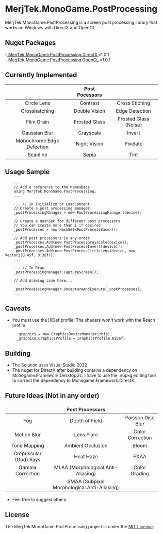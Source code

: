 
# MerjTek.MonoGame.PostProcessing

MerjTek.MonoGame.PostProcessing is a screen post processing library that works on Windows with DirectX and OpenGL.


## Nuget Packages
-[ MerjTek.MonoGame.PostProcessing.DirectX ](https://www.nuget.org/packages/MerjTek.MonoGame.PostProcessing.DirectX) v1.0.1  
-[ MerjTek.MonoGame.PostProcessing.OpenGL ](https://www.nuget.org/packages/MerjTek.MonoGame.PostProcessing.OpenGL) v1.0.1  


## Currently Implemented

|   | Post Pocessors |   |
| :----: | :----:  | :----:  |
| Circle Lens  | Contrast | Cross Stiching |
| Crosshatching | Double Vision | Edge Detection |
| Film Grain | Frosted Glass | Frosted Glass (Noise) |
| Gaussian Blur | Grayscale | Invert |
| Monochrome Edge Detection | Night Vision | Pixelate |
| Scanline |  Sepia | Tint |


## Usage Sample

        ...
        // Add a reference to the namespace
        using MerjTek.MonoGame.PostProcessing;
        ...

        ... // In Initialize or LoadContent
        // Create a post processing manager
        _postProcessingManager = new PostProcessingManager(device);

        // Create a HashSet for different post processors 
        // You can create more than 1 if desired
        _postProcesses = new HashSet<PostProcessBase>();

        // Add post processors in any order
        _postProcesses.Add(new PostProcessGrayscale(device));
        _postProcesses.Add(new PostProcessInvert(device));
        _postProcesses.Add(new PostProcessCircleLens(device, new Vector2(0.45f, 0.38f));
        ...

        ... // In Draw
        _postProcessingManager.CaptureScreen();

        // Add drawing code here...

        _postProcessingManager.UncaptureAndExecute(_postProcesses);
        ...


## Caveats

* You must use the HiDef profile. The shaders won't work with the Reach profile

        _graphics = new GraphicsDeviceManager(this);
        _graphics.GraphicsProfile = GraphicsProfile.HiDef;


## Building

* The Solution uses Visual Studio 2022
* The nuget for DirectX after building contains a dependency on Monogame.Framework.DesktopGL. I have to use the .nupkg editing tool to correct the dependency to Monogame.Framework.DirectX.


## Future Ideas (Not in any order)

|   | Post Processors |   |
| :----: | :----:  | :----:  |
| Fog | Depth of Field | Poisson Disc Blur |
| Motion Blur | Lens Flare | Color Correction |
| Tone Mapping | Ambient Occlusion | Bloom |
| Crepuscular (God) Rays | Heat Haze | FXAA |
| Gamma Correction | MLAA (Morphological Anti-Aliasing) |  Color Grading |
|   | SMAA (Subpixel Morphological Anti-Aliasing) |   | 

* Feel free to suggest others


## License

The MerjTek.MonoGame.PostProcessing project is under the [MIT License](https://github.com/MerjTek/MerjTek.MonoGame.PostProcessing/blob/main/LICENSE).
